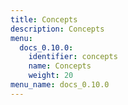 ```yaml
---
title: Concepts
description: Concepts
menu:
  docs_0.10.0:
    identifier: concepts
    name: Concepts
    weight: 20
menu_name: docs_0.10.0
---
```


